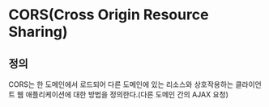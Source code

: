 # CORS(Cross Origin Resource Sharing)

## 정의
CORS는 한 도메인에서 로드되어 다른 도메인에 있는 리소스와 상호작용하는 클라이언트 웹 애플리케이션에 대한 방법을 정의한다.(다른 도메인 간의 AJAX 요청)